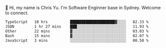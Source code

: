 👋 Hi, my name is Chris Yu. I'm Software Enginner base in Sydney. Welcome to connect.

<!--START_SECTION:waka-->

```txt
TypeScript   10 hrs          ████████████████████▓░░░░   82.33 %
JSON         1 hr 27 mins    ███░░░░░░░░░░░░░░░░░░░░░░   11.93 %
Other        22 mins         ▓░░░░░░░░░░░░░░░░░░░░░░░░   03.03 %
Bash         15 mins         ▓░░░░░░░░░░░░░░░░░░░░░░░░   02.07 %
JavaScript   3 mins          ░░░░░░░░░░░░░░░░░░░░░░░░░   00.50 %
```

<!--END_SECTION:waka-->
